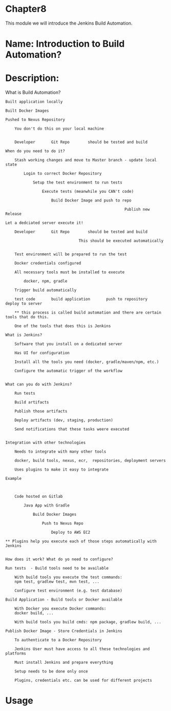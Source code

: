# Chapter8
This module we will introduce the Jenkins Build Automation.

# Name: Introduction to Build Automation?

# Description: 

What is Build  Automation?

    Built application locally

    Built Docker Images

    Pushed to Nexus Repository

        You don't do this on your local machine


        Developer       Git Repo        should be tested and build

    When do you need to do it?

        Stash working changes and move to Master branch - update local state

            Login to correct Docker Repository

                Setup the test environment to run tests

                    Execute tests (meanwhile you CAN't code)

                        Build Docker Image and push to repo

                                                        Publish new Release
    
    Let a dedciated server execute it!

        Developer       Git Repo        should be tested and build

                                    This should be executed automatically
                                                        

        Test environment will be prepared to run the test

        Docker credentials configured

        All necessary tools must be installed to execute

            docker, npm, gradle

        Trigger build automatically

        test code       build application       push to repository      deploy to server

        ** this process is called build automation and there are certain tools that do this.

        One of the tools that does this is Jenkins

    What is Jenkins?

        Software that you install on a dedicated server

        Has UI for configuration

        Install all the tools you need (docker, gradle/maven/npm, etc.)

        Configure the automatic trigger of the workflow


    What can you do with Jenkins?

        Run tests

        Build artifacts

        Publish those artifacts

        Deploy artifacts (dev, staging, production)

        Send notifications that these tasks weere executed


    Integration with other technologies

        Needs to integrate with many other tools

        docker, build tools, nexus, ecr,  repositories, deployment servers

        Uses plugins to make it easy to integrate

    Example

        
        
        Code hosted on Gitlab

            Java App with Gradle

                Build Docker Images

                    Push to Nexus Repo

                        Deploy to AWS EC2

    ** Plugins help you execute each of those steps automatically with Jenkins


    How does it work? What do yo need to configure?

    Run tests  - Build tools need to be available

        With build tools you execute the test commands:
        npm test, gradlew test, mvn test, ...

        Configure test environment (e.g. test database)

    Build Application - Build tools or Docker available

        With Docker you execute Docker commands:
        docker build, ...

        With build tools you build cmds: npm package, gradlew build, ...

    Publish Docker Image - Store Credentials in Jenkins

        To authenticate to a Docker Repository

        Jenkins User must have access to all these technologies and platforms

        Must install Jenkins and prepare everything

        Setup needs to be done only once

        Plugins, credentials etc. can be used for different projects






        


# Usage


    